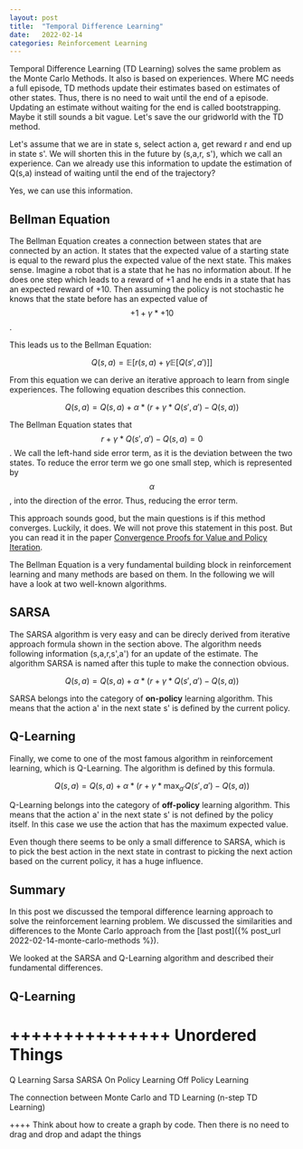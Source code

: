 ```yaml
---
layout: post
title:  "Temporal Difference Learning"
date:   2022-02-14
categories: Reinforcement Learning
---
```


Temporal Difference Learning (TD Learning) solves the same problem as the Monte Carlo Methods. It also is based on experiences. Where MC needs a full episode, TD methods update their estimates based on estimates of other states. Thus, there is no need to wait until the end of a episode. Updating an estimate without waiting for the end is called bootstrapping. Maybe it still sounds a bit vague. Let's save the our
gridworld with the TD method.

Let's assume that we are in state s, select action a, get reward r and end up in state s'. We will shorten this in the future by (s,a,r, s'), which we call an experience. Can we already use this information to update the estimation of Q(s,a) instead of waiting until the end of the trajectory?

Yes, we can use this information.

## Bellman Equation
The Bellman Equation creates a connection between states that are connected by an action. It states that the expected value of a starting state is equal to the reward plus the expected value of the next state. This makes sense. Imagine a robot that is a state that he has no information about. If he does one step which leads to a reward of +1 and he ends in a state that has an expected reward of +10. Then assuming the policy is not
stochastic he knows that the state before has an expected value of $$+1 + \gamma * +10$$.

This leads us to the Bellman Equation:

$$Q(s,a) = \mathbb{E}[ r(s,a) + \gamma \mathbb{E}[Q(s',a')]]$$

From this equation we can derive an iterative approach to learn from single experiences. The following equation describes this connection. 

$$Q(s,a) = Q(s,a) + \alpha * (r + \gamma * Q(s',a') - Q(s,a))$$

The Bellman Equation states that $$r + \gamma * Q(s',a') - Q(s,a) = 0$$. We call the left-hand side error term, as it is the deviation
between the two states. To reduce the error term we go one small step, which is represented by $$\alpha$$, into the direction of the error.
Thus, reducing the error term.

This approach sounds good, but the main questions is if this method converges. Luckily, it does. We will not
prove this statement in this post. But you can read it in the paper [Convergence Proofs for Value and Policy Iteration](https://arxiv.org/pdf/2009.11403.pdf).

The Bellman Equation is a very fundamental building block in reinforcement learning and many methods are based on them. In the following we will have a look at two well-known algorithms.

## SARSA
The SARSA algorithm is very easy and can be direcly derived from iterative approach formula shown in the section above. The algorithm needs
following information (s,a,r,s',a') for an update of the estimate. The algorithm SARSA is named after this tuple to make the connection obvious.

$$Q(s,a) = Q(s,a) + \alpha * (r + \gamma * Q(s',a') - Q(s,a))$$

SARSA belongs into the category of **on-policy** learning algorithm. This means that the action a' in the next state s' is defined by the current policy.
## Q-Learning
Finally, we come to one of the most famous algorithm in reinforcement learning, which is Q-Learning. The algorithm is defined by this
formula.

$$Q(s,a) = Q(s,a) + \alpha * (r + \gamma * \max_{a'}Q(s',a') - Q(s,a))$$

Q-Learning belongs into the category of **off-policy** learning algorithm. This means that the action a' in the next state s' is not defined by the policy itself. In this case we use the action that has the maximum expected value.

Even though there seems to be only a small difference to SARSA, which is to pick the best action in the next state in contrast to picking the next action based on the current policy, it has a huge influence.

## Summary
In this post we discussed the temporal difference learning approach to solve the reinforcement learning problem. We discussed the similarities and differences to the Monte Carlo approach from the [last post]({% post_url 2022-02-14-monte-carlo-methods %}).

We looked at the SARSA and Q-Learning algorithm and described their fundamental differences.

## Q-Learning

# +++++++++++++++ Unordered Things


Q Learning
Sarsa
SARSA
On Policy Learning 
Off Policy Learning

The connection between Monte Carlo and TD Learning (n-step TD Learning)

++++ Think about how to create a graph by code. Then there is no need to drag and drop and adapt the things

